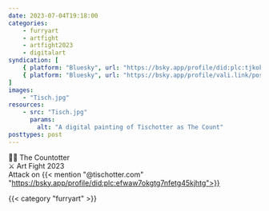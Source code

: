 ```yaml
---
date: 2023-07-04T19:18:00
categories:
    - furryart
    - artfight
    - artfight2023
    - digitalart
syndication: [
    { platform: "Bluesky", url: "https://bsky.app/profile/did:plc:tjkokzqdnfzzlaxdjjzzzi5b/post/3k7jngwnpui2d", hidden: true },
    { platform: "Bluesky", url: "https://bsky.app/profile/vali.link/post/3k7jngwnpui2d" }
]
images:
    - "Tisch.jpg"
resources:
    - src: "Tisch.jpg"
      params:
        alt: "A digital painting of Tischotter as The Count"
posttypes: post
---
```

🧛‍♂️ The Countotter<br>
⚔️ Art Fight 2023<br>
Attack on {{< mention "@tischotter.com" "https://bsky.app/profile/did:plc:efwaw7okgtg7nfetg45kjhtg">}}

{{< category "furryart" >}}
